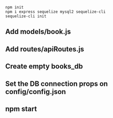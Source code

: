 ```
npm init
npm i express sequelize mysql2 sequelize-cli
sequelize-cli init

```

## Add models/book.js

## Add routes/apiRoutes.js

## Create empty books_db

## Set the DB connection props on config/config.json

## npm start


